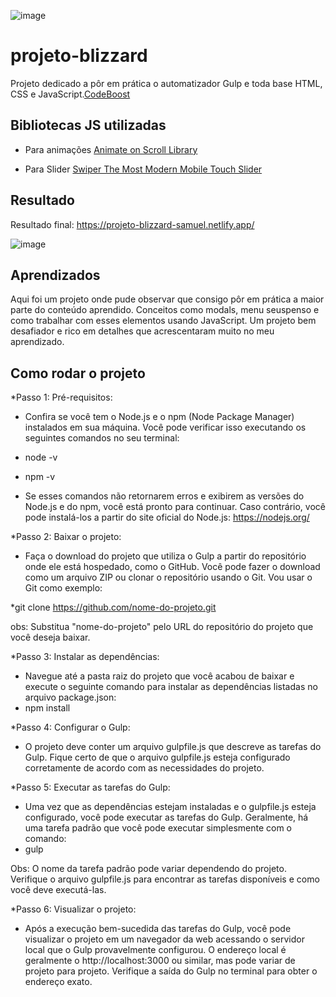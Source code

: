 ![image](https://github.com/SamuelALMEIDA023/projeto-blizzard/assets/134805776/d862efad-2508-4380-8de8-0d19d9b9f610)

# projeto-blizzard
 Projeto dedicado a pôr em prática o automatizador Gulp e toda base HTML, CSS e JavaScript.[CodeBoost](https://codeboost.com.br/)

## Bibliotecas JS utilizadas
* Para animações [Animate on Scroll Library](https://michalsnik.github.io/aos/)

* Para Slider [Swiper The Most Modern Mobile Touch Slider](https://swiperjs.com/)

## Resultado 
Resultado final: https://projeto-blizzard-samuel.netlify.app/

![image](https://github.com/SamuelALMEIDA023/projeto-blizzard/assets/134805776/59635773-0533-4f72-962a-3f3b3f28b365)

## Aprendizados 
Aqui foi um projeto onde pude observar que consigo pôr em prática a maior parte do conteúdo aprendido. Conceitos como modals, menu seuspenso e como trabalhar com esses elementos usando JavaScript. Um projeto bem desafiador e rico em detalhes que acrescentaram muito no meu aprendizado.

## Como rodar o projeto
*Passo 1: Pré-requisitos:
* Confira se você tem o Node.js e o npm (Node Package Manager) instalados em sua máquina. Você pode verificar isso executando os seguintes comandos no seu terminal:
 * node -v
 * npm -v

 * Se esses comandos não retornarem erros e exibirem as versões do Node.js e do npm, você está pronto para continuar. Caso contrário, você pode instalá-los a partir do site oficial do Node.js: https://nodejs.org/

*Passo 2: Baixar o projeto:
* Faça o download do projeto que utiliza o Gulp a partir do repositório onde ele está hospedado, como o GitHub. Você pode fazer o download como um arquivo ZIP ou clonar o repositório usando o Git. Vou usar o Git como exemplo:

*git clone https://github.com/nome-do-projeto.git

obs: Substitua "nome-do-projeto" pelo URL do repositório do projeto que você deseja baixar.

*Passo 3: Instalar as dependências:
* Navegue até a pasta raiz do projeto que você acabou de baixar e execute o seguinte comando para instalar as dependências listadas no arquivo package.json:
 * npm install

*Passo 4: Configurar o Gulp:
* O projeto deve conter um arquivo gulpfile.js que descreve as tarefas do Gulp. Fique certo de que o arquivo gulpfile.js esteja configurado corretamente de acordo com as necessidades do projeto.

*Passo 5: Executar as tarefas do Gulp:
* Uma vez que as dependências estejam instaladas e o gulpfile.js esteja configurado, você pode executar as tarefas do Gulp. Geralmente, há uma tarefa padrão que você pode executar simplesmente com o comando:
 * gulp

Obs: O nome da tarefa padrão pode variar dependendo do projeto. Verifique o arquivo gulpfile.js para encontrar as tarefas disponíveis e como você deve executá-las.

*Passo 6: Visualizar o projeto: 
* Após a execução bem-sucedida das tarefas do Gulp, você pode visualizar o projeto em um navegador da web acessando o servidor local que o Gulp provavelmente configurou. O endereço local é geralmente o http://localhost:3000 ou similar, mas pode variar de projeto para projeto. Verifique a saída do Gulp no terminal para obter o endereço exato.


